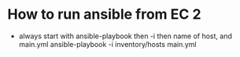 # How to run ansible from EC 2

-   always start with ansible-playbook then -i then name of host, and main.yml
    ansible-playbook -i inventory/hosts main.yml
